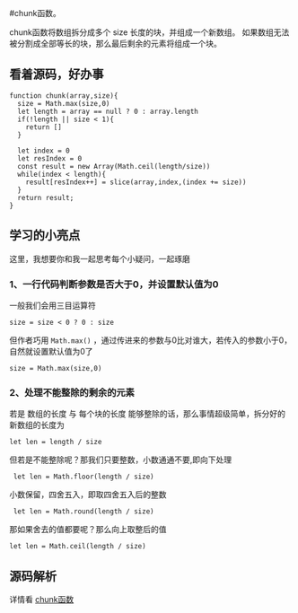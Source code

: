#chunk函数。

chunk函数将数组拆分成多个 size 长度的块，并组成一个新数组。 如果数组无法被分割成全部等长的块，那么最后剩余的元素将组成一个块。


## 看着源码，好办事
```
function chunk(array,size){
  size = Math.max(size,0)
  let length = array == null ? 0 : array.length
  if(!length || size < 1){
    return []
  }
  
  let index = 0
  let resIndex = 0
  const result = new Array(Math.ceil(length/size))
  while(index < length){
    result[resIndex++] = slice(array,index,(index += size))
  }
  return result;
}
```
## 学习的小亮点
这里，我想要你和我一起思考每个小疑问，一起琢磨
### 1、一行代码判断参数是否大于0，并设置默认值为0
一般我们会用三目运算符
```
size = size < 0 ? 0 : size
```
但作者巧用 ```Math.max()``` ，通过传进来的参数与0比对谁大，若传入的参数小于0，自然就设置默认值为0了
``` 
size = Math.max(size,0)
```


### 2、处理不能整除的剩余的元素
若是 数组的长度 与 每个块的长度 能够整除的话，那么事情超级简单，拆分好的新数组的长度为
``` 
let len = length / size
```
但若是不能整除呢？那我们只要整数，小数通通不要,即向下处理
``` 
 let len = Math.floor(length / size)
```
小数保留，四舍五入，即取四舍五入后的整数
```
 let len = Math.round(length / size)
```
那如果舍去的值都要呢？那么向上取整后的值
``` 
let len = Math.ceil(length / size)
```


## 源码解析

详情看 [chunk函数](https://github.com/JILL1231/lodash/blob/master/chunk.js)
